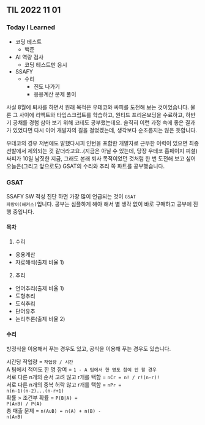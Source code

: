 ## TIL 2022 11 01

### Today I Learned

- 코딩 테스트
  - 백준
- AI 역량 검사
  - 코딩 테스트만 응시
- SSAFY
  - 수리
    - 진도 나가기
    - 응용계산 문제 풀이

사실 8월에 퇴사를 하면서 원래 목적은 우테코와 싸피를 도전해 보는 것이었습니다. 물론 그 사이에 리액트와 타입스크립트를 학습하고, 원티드 프리온보딩을 수료하고, 하반기 공채를 경험 삼아 보기 위해
코테도 공부했는데요. 솔직히 이런 과정 속에 좋은 결과가 있었다면 다시 이어 개발자의 길을 걸었겠는데, 생각보다 순조롭지는 않은 듯합니다.

우테코의 경우 저번에도 말했다시피 인턴을 포함한 개발자로 근무한 이력이 있으면 최종 선발에서 제외되는 것 같더라고요..(지금은 아닐 수 있는데, 당장 우테코 홈페이지 피셜) 
싸피가 10일 남짓한 지금, 그래도 본래 퇴사 목적이었던 것처럼 한 번 도전해 보고 싶어 오늘은(그리고 앞으로도) GSAT의 수리와 추리 쪽 파트를 공부했습니다.

### GSAT

SSAFY SW 적성 진단 하면 가장 많이 언급되는 것이 <code>GSAT 파랑이(해커스)</code>입니다. 공부는 심플하게 해야 해서 별 생각 없이 바로 구매하고 공부에 진행 중입니다.

#### 목차

1. 수리
- 응용계산
- 자료해석(출제 비율 1)

2. 추리
- 언어추리(출제 비율 1)
- 도형추리
- 도식추리
- 단어유추
- 논리추론(출제 비율 2)

#### 수리

방정식을 이용해서 푸는 경우도 있고, 공식을 이용해 푸는 경우도 있습니다.

시간당 작업량 = <code>작업량 / 시간</code> <br>
A 팀에서 적어도 한 명 참여 = <code>1 - A 팀에서 한 명도 참여 안 할 경우</code> <br>
서로 다른 n개의 순서 고려 않고 r개를 택함 = <code>nCr = n! / r!(n-r)!</code> <br>
서로 다른 n개의 중복 허락 않고 r개를 택함 = <code>nPr = n(n-1)(n-2)...(n-r+1)</code> <br>
확률 > 조건부 확률 = <code>P(B|A) = P(A∩B) / P(A)</code> <br>
총 매출 문제 = <code>n(A∪B) = n(A) + n(B) - n(A∩B)</code>
